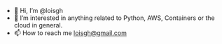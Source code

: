 - 👋 Hi, I’m @loisgh
- 👀 I’m interested in anything related to Python, AWS, Containers or the cloud in general. 
- 📫 How to reach me loisgh@gmail.com

<!---
loisgh/loisgh is a ✨ special ✨ repository because its `README.md` (this file) appears on your GitHub profile.
You can click the Preview link to take a look at your changes.
--->
